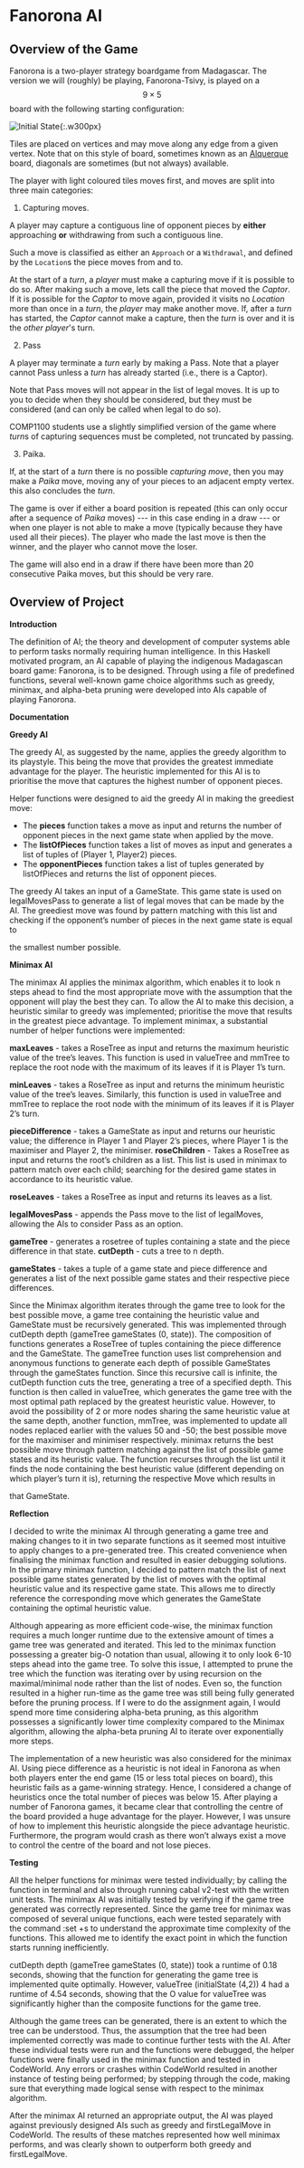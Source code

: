 # Fanorona AI

## Overview of the Game

Fanorona is a two-player strategy boardgame from Madagascar.
The version we will (roughly) be playing, Fanorona-Tsivy, is played on a 
$$9\times 5$$ board with the following starting configuration: 

![Initial State](initial_board.png){:.w300px}

Tiles are placed on vertices and may move along any edge from
a given vertex. Note that on this style of board, sometimes known
as an [Alquerque](https://en.wikipedia.org/wiki/Alquerque) board,
diagonals are sometimes (but not always) available. 

The player with light coloured tiles moves first, and moves are split into three
main categories:

1. Capturing moves.

A player may capture a contiguous line of opponent pieces
by **either** approaching **or** withdrawing from such a contiguous line. 

Such a move is classified as either an `Approach` or a `Withdrawal`, and defined
by the `Location`s the piece moves from and to.

At the start of a *turn*, a *player* must make a capturing move if it is possible to do so.
After making such a move, lets call the piece that moved the *Captor*. If it is possible
for the *Captor* to move again, provided it visits no *Location* more than once in a 
*turn*, the *player* may make another move. If, after a *turn* has started,
the *Captor* cannot make a capture, then the *turn* is over and it is the *other player*'s
turn.

2. Pass

A player may terminate a *turn* early by making a 
Pass. Note that a player cannot Pass unless a *turn* has already started (i.e., there is a Captor).

Note that Pass moves will not appear in the list of legal moves. It is up to you
to decide when they should be considered, but they must be considered (and can only
be called when legal to do so).

COMP1100 students use a slightly simplified version of the game where *turn*s of
capturing sequences must be completed, not truncated by passing.

3. Paika.

If, at the start of a *turn* there is no possible *capturing move*, then
you may make a *Paika* move, moving any of your pieces to an adjacent empty vertex.
this also concludes the *turn*.

The game is over if either a board position is repeated (this can only occur after
a sequence of *Paika* moves) --- in this case ending in a draw --- or when one player
is not able to make a move (typically because they have used all their pieces). The
player who made the last move is then the winner, and the player who cannot move the loser.

The game will also end in a draw if there have been more than 20 consecutive Paika moves,
but this should be very rare.

## Overview of Project

**Introduction**

The definition of AI; the theory and development of computer systems able to perform tasks normally requiring human intelligence. In this Haskell motivated program, an AI capable of playing the indigenous Madagascan board game: Fanorona, is to be designed. Through using a file of predefined functions, several well-known game choice algorithms such as greedy, minimax, and alpha-beta pruning were developed into AIs capable of playing Fanorona.

**Documentation**

**Greedy AI**

The greedy AI, as suggested by the name, applies the greedy algorithm to its playstyle. This being the move that provides the greatest immediate advantage for the player. The heuristic implemented for this AI is to prioritise the move that captures the highest number of opponent pieces.

Helper functions were designed to aid the greedy AI in making the greediest move:

- The **pieces** function takes a move as input and returns the number of opponent pieces in the next game state when applied by the move.
- The **listOfPieces** function takes a list of moves as input and generates a list of tuples of (Player 1, Player2) pieces.
- The **opponentPieces** function takes a list of tuples generated by listOfPieces and returns the list of opponent pieces.

The greedy AI takes an input of a GameState. This game state is used on legalMovesPass to generate a list of legal moves that can be made by the AI. The greediest move was found by pattern matching with this list and checking if the opponent’s number of pieces in the next game state is equal to

the smallest number possible.

**Minimax AI**

The minimax AI applies the minimax algorithm, which enables it to look n steps ahead to find the most appropriate move with the assumption that the opponent will play the best they can. To allow the AI to make this decision, a heuristic similar to greedy was implemented; prioritise the move that results in the greatest piece advantage. To implement minimax, a substantial number of helper functions were implemented:

**maxLeaves** - takes a RoseTree as input and returns the maximum heuristic value of the tree’s leaves. This function is used in valueTree and mmTree to replace the root node with the maximum of its leaves if it is Player 1’s turn.

**minLeaves** - takes a RoseTree as input and returns the minimum heuristic value of the tree’s leaves. Similarly, this function is used in valueTree and mmTree to replace the root node with the minimum of its leaves if it is Player 2’s turn.

**pieceDifference** - takes a GameState as input and returns our heuristic value; the difference in Player 1 and Player 2’s pieces, where Player 1 is the maximiser and Player 2, the minimiser. **roseChildren** - Takes a RoseTree as input and returns the root’s children as a list. This list is used in minimax to pattern match over each child; searching for the desired game states in accordance to its heuristic value.

**roseLeaves** - takes a RoseTree as input and returns its leaves as a list.

**legalMovesPass** - appends the Pass move to the list of legalMoves, allowing the AIs to consider Pass as an option.

**gameTree** - generates a rosetree of tuples containing a state and the piece difference in that state. **cutDepth** - cuts a tree to n depth.

**gameStates** - takes a tuple of a game state and piece difference and generates a list of the next possible game states and their respective piece differences.

Since the Minimax algorithm iterates through the game tree to look for the best possible move, a game tree containing the heuristic value and GameState must be recursively generated. This was implemented through cutDepth depth (gameTree gameStates (0, state)). The composition of functions generates a RoseTree of tuples containing the piece difference and the GameState. The gameTree function uses list comprehension and anonymous functions to generate each depth of possible GameStates through the gameStates function. Since this recursive call is infinite, the cutDepth function cuts the tree, generating a tree of a specified depth. This function is then called in valueTree, which generates the game tree with the most optimal path replaced by the greatest heuristic value. However, to avoid the possibility of 2 or more nodes sharing the same heuristic value at the same depth, another function, mmTree, was implemented to update all nodes replaced earlier with the values 50 and -50; the best possible move for the maximiser and minimiser respectively. minimax returns the best possible move through pattern matching against the list of possible game states and its heuristic value. The function recurses through the list until it finds the node containing the best heuristic value (different depending on which player’s turn it is), returning the respective Move which results in

that GameState.

**Reflection**

I decided to write the minimax AI through generating a game tree and making changes to it in two separate functions as it seemed most intuitive to apply changes to a pre-generated tree. This created convenience when finalising the minimax function and resulted in easier debugging solutions. In the primary minimax function, I decided to pattern match the list of next possible game states generated by the list of moves with the optimal heuristic value and its respective game state. This allows me to directly reference the corresponding move which generates the GameState containing the optimal heuristic value.

Although appearing as more efficient code-wise, the minimax function requires a much longer runtime due to the extensive amount of times a game tree was generated and iterated. This led to the minimax function possessing a greater big-O notation than usual, allowing it to only look 6-10 steps ahead into the game tree. To solve this issue, I attempted to prune the tree which the function was iterating over by using recursion on the maximal/minimal node rather than the list of nodes. Even so, the function resulted in a higher run-time as the game tree was still being fully generated before the pruning process. If I were to do the assignment again, I would spend more time considering alpha-beta pruning, as this algorithm possesses a significantly lower time complexity compared to the Minimax algorithm, allowing the alpha-beta pruning AI to iterate over exponentially more steps.

The implementation of a new heuristic was also considered for the minimax AI. Using piece difference as a heuristic is not ideal in Fanorona as when both players enter the end game (15 or less total pieces on board), this heuristic fails as a game-winning strategy. Hence, I considered a change of heuristics once the total number of pieces was below 15. After playing a number of Fanorona games, it became clear that controlling the centre of the board provided a huge advantage for the player. However, I was unsure of how to implement this heuristic alongside the piece advantage heuristic. Furthermore, the program would crash as there won’t always exist a move to control the centre of the board and not lose pieces.

**Testing**

All the helper functions for minimax were tested individually; by calling the function in terminal and also through running cabal v2-test with the written unit tests. The minimax AI was initially tested by verifying if the game tree generated was correctly represented. Since the game tree for minimax was composed of several unique functions, each were tested separately with the command :set +s to understand the approximate time complexity of the functions. This allowed me to identify the exact point in which the function starts running inefficiently.

cutDepth depth (gameTree gameStates (0, state)) took a runtime of 0.18 seconds, showing that the function for generating the game tree is implemented quite optimally. However, valueTree (initialState (4,2)) 4 had a runtime of 4.54 seconds, showing that the O value for valueTree was significantly higher than the composite functions for the game tree.

Although the game trees can be generated, there is an extent to which the tree can be understood. Thus, the assumption that the tree had been implemented correctly was made to continue further tests with the AI. After these individual tests were run and the functions were debugged, the helper functions were finally used in the minimax function and tested in CodeWorld. Any errors or crashes within CodeWorld resulted in another instance of testing being performed; by stepping through the code, making sure that everything made logical sense with respect to the minimax algorithm.

After the minimax AI returned an appropriate output, the AI was played against previously designed AIs such as greedy and firstLegalMove in CodeWorld. The results of these matches represented how well minimax performs, and was clearly shown to outperform both greedy and firstLegalMove.
